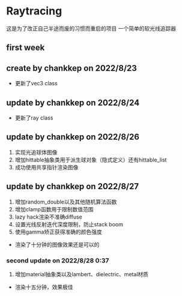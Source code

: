 # Raytracing
这是为了改正自己半途而废的习惯而重启的项目
一个简单的软光线追踪器
## first week
## create by chankkep on 2022/8/23
* 更新了vec3 class

## update by chankkep on 2022/8/24
* 更新了ray class

## update by chankkep on 2022/8/26
1. 实现光追球体图像
2. 增加hittable抽象类用于派生球对象（隐式定义）还有hittable_list
3. 成功使用共享指针渲染图像

## update by chankkep on 2022/8/27
1. 增加random_double以及其他随机算法函数
2. 增加clamp函数用于限制数值范围
3. lazy hack渲染不准确diffuse
4. 设置光线反射迭代深度限制，防止stack boom
5. 使用gamma矫正获得准确的颜色强度
* 渲染了十分钟的图像效果还是可以的
### second update on 2022/8/28 0:37
1. 增加material抽象类以及lambert、dielectric、metal材质
* 渲染十五分钟，效果极佳